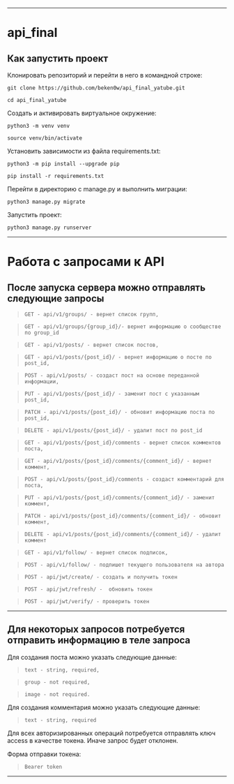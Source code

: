 ***

# api_final

## Как запустить проект

Клонировать репозиторий и перейти в него в командной строке:

```git clone https://github.com/beken0w/api_final_yatube.git```

```cd api_final_yatube```

Cоздать и активировать виртуальное окружение:

```python3 -m venv venv```

```source venv/bin/activate```

Установить зависимости из файла requirements.txt:

```python3 -m pip install --upgrade pip```

```pip install -r requirements.txt```

Перейти в директорию с manage.py и выполнить миграции:

```python3 manage.py migrate```

Запустить проект:

```python3 manage.py runserver```

***

# Работа с запросами к API

## После запуска сервера можно отправлять следующие запросы

> ```GET - api/v1/groups/ - вернет список групп,```

> ```GET - api/v1/groups/{group_id}/- вернет информацию о сообществе по group_id```

> ```GET - api/v1/posts/ - вернет список постов,```

> ```GET - api/v1/posts/{post_id}/ - вернет информацию о посте по post_id,```

> ```POST - api/v1/posts/ - создаст пост на основе переданной информации,```

> ```PUT - api/v1/posts/{post_id}/ - заменит пост с указанным post_id,```

> ```PATCH - api/v1/posts/{post_id}/ - обновит информацию поста по post_id,```

> ```DELETE - api/v1/posts/{post_id}/ - удалит пост по post_id```

> ```GET - api/v1/posts/{post_id}/comments - вернет список комментов поста,```

> ```GET - api/v1/posts/{post_id}/comments/{comment_id}/ - вернет коммент,```

> ```POST - api/v1/posts/{post_id}/comments - создаст комментарий для поста,```

> ```PUT - api/v1/posts/{post_id}/comments/{comment_id}/ - заменит коммент,```

> ```PATCH - api/v1/posts/{post_id}/comments/{comment_id}/ - обновит коммент,```

> ```DELETE - api/v1/posts/{post_id}/comments/{comment_id}/ - удалит коммент```

> ```GET - api/v1/follow/ - вернет список подписок,```

> ```POST - api/v1/follow/ - подпишет текущего пользователя на автора```

> ```POST - api/jwt/create/ - создать и получить токен```

> ```POST - api/jwt/refresh/ -  обновить токен```

> ```POST - api/jwt/verify/ - проверить токен```

***

## Для некоторых запросов потребуется отправить информацию в теле запроса

Для создания поста можно указать следующие данные:

> ```text - string, required,```

> ```group - not required,```

> ```image - not required.```

Для создания комментария можно указать следующие данные:

> ```text - string, required```

Для всех авторизированных операций потребуется отправлять ключ access
в качестве токена. Иначе запрос будет отклонен.

Форма отправки токена:

> ```Bearer token```

***